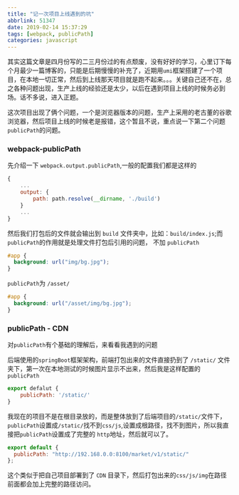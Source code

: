 ```yaml
---
title: "记一次项目上线遇到的坑"
abbrlink: 51347
date: 2019-02-14 15:37:29
tags: [webpack, publicPath]
categories: javascript
---
```


其实这篇文章是四月份写的二三月份过的有点颓废，没有好好的学习，心里订下每个月最少一篇博客的，只能是后期慢慢的补充了，近期用`umi`框架搭建了一个项目，在本地一切正常，然后到上线那天项目就是跑不起来。。。关键自己还不在，总之各种问题出现，生产上线的经验还是太少，以后在遇到项目上线的时候务必到场。话不多说，进入正题。

<!-- more -->

这次项目出现了俩个问题，一个是浏览器版本的问题，生产上采用的老古董的谷歌浏览器，然后项目上线的时候老是报错，这个暂且不说，重点说一下第二个问题`publicPath`的问题。

### webpack-publicPath

先介绍一下 `webpack.output.publicPath`,一般的配置我们都是这样的

```javascript webpack.js
{
    ...
    output: {
        path: path.resolve(__dirname, './build')
    }
    ...
}
```

然后我们打包后的文件就会输出到 `build` 文件夹中，比如：`build/index.js`;而`publicPath`的作用就是处理文件打包后引用的问题，
不加 `publicPath`

```css index.css
#app {
  background: url("img/bg.jpg");
}
```

`publicPath`为 `/asset/`

```css index.css
#app {
  background: url("/asset/img/bg.jpg");
}
```

### publicPath - CDN

对`publicPath`有个基础的理解后，来看看我遇到的问题

后端使用的`springBoot`框架架构，前端打包出来的文件直接扔到了 `/static/` 文件夹下，第一次在本地测试的时候图片显示不出来，然后我是这样配置的`publicPath`

```javascript .umirc.js
export defalut {
    publicPath: '/static/'
}
```

我现在的项目不是在根目录放的，而是整体放到了后端项目的`/static/`文件下，`publicPath`设置成`/static/`找不到`css/js`,设置成根路径，找不到图片，所以我直接把`publicPath`设置成了完整的 `http`地址，然后就可以了。

```javascript .umirc.js
export default {
  publicPath: "http://192.168.0.0:8100/market/v1/static/"
};
```

这个类似于把自己项目部署到了 `CDN` 目录下，然后打包出来的`css/js/img`在路径前面都会加上完整的路径访问。
